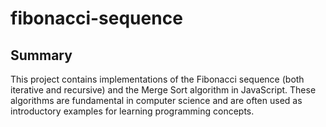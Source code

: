 # fibonacci-sequence

## Summary

This project contains implementations of the Fibonacci sequence (both iterative and recursive) and the Merge Sort algorithm in JavaScript. These algorithms are fundamental in computer science and are often used as introductory examples for learning programming concepts.
